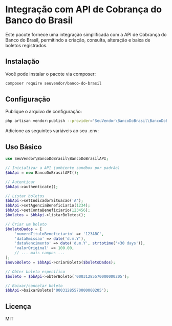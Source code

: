 # Integração com API de Cobrança do Banco do Brasil

Este pacote fornece uma integração simplificada com a API de Cobrança do Banco do Brasil, permitindo a criação, consulta, alteração e baixa de boletos registrados.

## Instalação

Você pode instalar o pacote via composer:

```bash
composer require seuvendor/banco-do-brasil
```

## Configuração

Publique o arquivo de configuração:

```bash
php artisan vendor:publish --provider="SeuVendor\BancoDoBrasil\BancoDoBrasilServiceProvider"
```

Adicione as seguintes variáveis ao seu .env:

## Uso Básico

```php
use SeuVendor\BancoDoBrasil\BancoDoBrasilAPI;

// Inicializar a API (ambiente sandbox por padrão)
$bbApi = new BancoDoBrasilAPI();

// Autenticar
$bbApi->authenticate();

// Listar boletos
$bbApi->setIndicadorSituacao('A');
$bbApi->setAgenciaBeneficiario(1234);
$bbApi->setContaBeneficiario(123456);
$boletos = $bbApi->listarBoletos();

// Criar um boleto
$boletoDados = [
    'numeroTituloBeneficiario' => '123ABC',
    'dataEmissao' => date('d.m.Y'),
    'dataVencimento' => date('d.m.Y', strtotime('+30 days')),
    'valorOriginal' => 100.00,
    // ... mais campos ...
];
$novoBoleto = $bbApi->criarBoleto($boletoDados);

// Obter boleto específico
$boleto = $bbApi->obterBoleto('00031285570000000205');

// Baixar/cancelar boleto
$bbApi->baixarBoleto('00031285570000000205');
```

## Licença

MIT